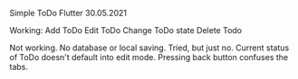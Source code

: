 Simple ToDo Flutter
30.05.2021

Working: 
    Add ToDo
    Edit ToDo
    Change ToDo state
    Delete Todo
    
Not working.
    No database or local saving. Tried, but just no.
    Current status of ToDo doesn't default into edit mode.
    Pressing back button confuses the tabs.
    
    